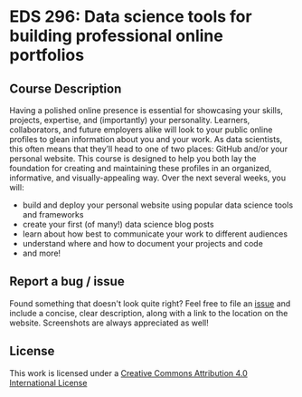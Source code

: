 # EDS 296: Data science tools for building professional online portfolios

## Course Description

Having a polished online presence is essential for showcasing your skills, projects, expertise, and (importantly) your personality. Learners, collaborators, and future employers alike will look to your public online profiles to glean information about you and your work. As data scientists, this often means that they’ll head to one of two places: GitHub and/or your personal website. This course is designed to help you both lay the foundation for creating and maintaining these profiles in an organized, informative, and visually-appealing way. Over the next several weeks, you will:

- build and deploy your personal website using popular data science tools and frameworks
- create your first (of many!) data science blog posts
- learn about how best to communicate your work to different audiences
- understand where and how to document your projects and code
- and more!

## Report a bug / issue

Found something that doesn't look quite right? Feel free to file an [issue](https://github.com/UCSB-MEDS/EDS-296-DS-portfolios/issues) and include a concise, clear description, along with a link to the location on the website. Screenshots are always appreciated as well!

## License

This work is licensed under a [Creative Commons Attribution 4.0 International License](https://creativecommons.org/licenses/by/4.0/)
